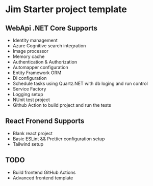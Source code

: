 # Jim Starter project template

## WebApi .NET Core Supports

 - Identity management
 - Azure Cognitive search integration
 - Image processor
 - Memory cache
 - Authentication & Authorization
 - Automapper configuration
 - Entity Framework ORM
 - DI configuration
 - Schedule tasks using Quartz.NET with db loging and run control
 - Service Factory
 - Logging setup
 - NUnit test project
 - Github Action to build project and run the tests
 
## React Fronend Supports

 - Blank react project
 - Basic ESLint && Prettier configuration setup
 - Tailwind setup

## TODO

 - Build frontend GitHub Actions
 - Advanced frontend template
